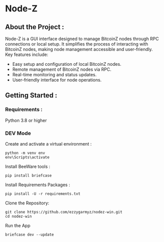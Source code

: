 Node-Z
======

## About the Project :

Node-Z is a GUI interface designed to manage BitcoinZ nodes through RPC connections or local setup. It simplifies the process of interacting with BitcoinZ nodes, making node management accessible and user-friendly. Key features include:

- Easy setup and configuration of local BitcoinZ nodes.
- Remote management of BitcoinZ nodes via RPC.
- Real-time monitoring and status updates.
- User-friendly interface for node operations.

## Getting Started :

### Requirements :
Python 3.8 or higher

### DEV Mode 
Create and activate a virtual environment :
```
python -m venv env
env\Scripts\activate
```
Install BeeWare tools :
```
pip install briefcase
```
Install Requirements Packages :
```
pip install -U -r requirements.txt
```
Clone the Repository:
```
git clone https://github.com/ezzygarmyz/nodez-win.git
cd nodez-win
```
Run the App
```
briefcase dev --update
```
